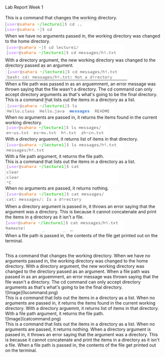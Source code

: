 Lab Report Week 1
<br>
<br> This is a command that changes the working directory. 
<br>
![Image](cdnoarg.png)
<br>
When we have no arguments passed in, the working directory was changed to the home directory.
![Image](cd1arg.png)
<br>
With a directory argument, the new working directory was changed to the directory passed as an argument.
![Image](cd2arg.png)
<br>
When a file path was passed in as an arguemment, an error message was thrown saying that the file wasn't a directory. The cd command can only accept directory arguments as that's what's going to be the final directory.
<br> This is a command that lists out the items in a directory as a list.
<br>
![Image](lsnoarg.png)
<br>
When no arguments are passed in, it returns the items found in the current working directory.
<br>
![Image](ls1arg.png)
<br>
With a directory arguemnt, it returns list of items in that directory.
<br>
![Image](ls2arg.png)
<br>
With a file path argument, it returns the file path. 
<br> This is a command that lists out the items in a directory as a list.
<br>
![Image](catnoarg.png)
<br>
When no arguments are passed, it returns nothing.
![Image](cat1arg.png)
<br>
When a directory argument is passed in, it throws an error saying that the argument was a directory. This is because it cannot concatenate and print the items in a directory as it isn't a file.
![Image](cat2arg.png)
<br> 
When a file path is passed in, the contents of the file get printed out on the terminal.

<br>
This a command that changes the working directory. When we have no arguments passed in, the working directory was changed to the home directory. With a directory argument, the new working directory was changed to the directory passed as an argument. When a file path was passed in as an arguemment, an error message was thrown saying that the file wasn't a directory. The cd command can only accept directory arguments as that's what's going to be the final directory. 
<br>
![Image](lscommand.png) 
<br>
This is a command that lists out the items in a directory as a list. When no arguments are passed in, it returns the items found in the current working directory. With a directory arguemnt, it returns list of items in that directory. With a file path argument, it returns the file path. 
<br>
![Image](catcommand.png) 
<br>
This is a command that lists out the items in a directory as a list. When no arguments are passed, it returns nothing. When a directory argument is passed in, it throws an error saying that the argument was a directory. This is because it cannot concatenate and print the items in a directory as it isn't a file. When a file path is passed in, the contents of the file get printed out on the terminal.
